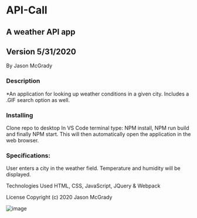 # API-Call

## A weather API app

## Version 5/31/2020
By Jason McGrady

### Description
*An application for looking up weather conditions in a given city. Includes a .GIF search option as well.

### Installing
Clone repo to desktop
In VS Code terminal type: NPM install, NPM run build and finally NPM start.
This will then automatically open the application in the web browser.

### Specifications:
User enters a city in the weather field. Temperature and humidity will be displayed.


Technologies Used
HTML, CSS, JavaScript, JQuery & Webpack

License
Copyright (c) 2020 Jason McGrady

![image](https://user-images.githubusercontent.com/9637712/82856067-eec53600-9ec1-11ea-90b3-1d58c6b3ffb9.png)
